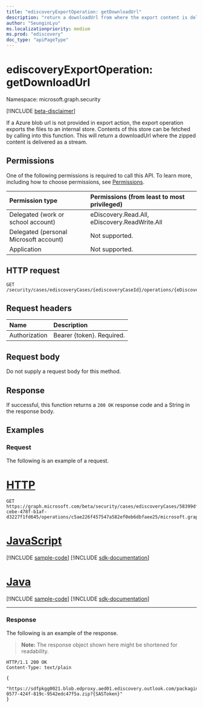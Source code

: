 ```yaml
---
title: "ediscoveryExportOperation: getDownloadUrl"
description: "return a downloadUrl from where the export content is delivered as a stream"
author: "SeunginLyu"
ms.localizationpriority: medium
ms.prod: "ediscovery"
doc_type: "apiPageType"
---
```


# ediscoveryExportOperation: getDownloadUrl
Namespace: microsoft.graph.security

[!INCLUDE [beta-disclaimer](../../includes/beta-disclaimer.md)]

If a Azure blob url is not provided in export action, the export operation exports the files to an internal store. Contents of this store can be fetched by calling into this function. This will return a downloadUrl where the zipped content is delivered as a stream.


## Permissions
One of the following permissions is required to call this API. To learn more, including how to choose permissions, see [Permissions](/graph/permissions-reference).

|Permission type|Permissions (from least to most privileged)|
|:---|:---|
|Delegated (work or school account)|eDiscovery.Read.All, eDiscovery.ReadWrite.All|
|Delegated (personal Microsoft account)|Not supported.|
|Application|Not supported.|

## HTTP request

<!-- {
  "blockType": "ignored"
}
-->
``` http
GET /security/cases/ediscoveryCases/{ediscoveryCaseId}/operations/{eDiscoveryCaseOperationId}/microsoft.graph.security.ediscoveryExportOperation/getDownloadUrl
```

## Request headers
|Name|Description|
|:---|:---|
|Authorization|Bearer {token}. Required.|

## Request body
Do not supply a request body for this method.

## Response

If successful, this function returns a `200 OK` response code and a String in the response body.

## Examples

### Request
The following is an example of a request.

# [HTTP](#tab/http)
<!-- {
  "blockType": "request",
  "name": "ediscoveryexportoperationthis.getdownloadurl"
}
-->
``` http
GET https://graph.microsoft.com/beta/security/cases/ediscoveryCases/58399dff-cebe-478f-b1af-d3227f1fd645/operations/c5ae226f457547a582ef0eb6dbfaee25/microsoft.graph.security.ediscoveryExportOperation/getDownloadUrl
```

# [JavaScript](#tab/javascript)
[!INCLUDE [sample-code](../includes/snippets/javascript/ediscoveryexportoperationthisgetdownloadurl-javascript-snippets.md)]
[!INCLUDE [sdk-documentation](../includes/snippets/snippets-sdk-documentation-link.md)]

# [Java](#tab/java)
[!INCLUDE [sample-code](../includes/snippets/java/ediscoveryexportoperationthisgetdownloadurl-java-snippets.md)]
[!INCLUDE [sdk-documentation](../includes/snippets/snippets-sdk-documentation-link.md)]

---

### Response
The following is an example of the response.
>**Note:** The response object shown here might be shortened for readability.
<!-- {
  "blockType": "response",
  "truncated": true,
  "@odata.type": "Edm.String"
}
-->
``` http
HTTP/1.1 200 OK
Content-Type: text/plain

{
    "https://sdfpkgg0021.blob.edproxy.aed01.ediscovery.outlook.com/packaging120g37c10016472cb0abf28fac5800b0/6dec1a1c-0577-424f-819c-9542edc47f5a.zip?{SASToken}"
}
```

